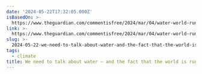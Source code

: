 ```yaml
---
date: '2024-05-22T17:32:05.000Z'
isBasedOn: >-
  https://www.theguardian.com/commentisfree/2024/mar/04/water-world-run-out-planet-hotter-looming-crisis
link: >-
  https://www.theguardian.com/commentisfree/2024/mar/04/water-world-run-out-planet-hotter-looming-crisis
slug: >-
  2024-05-22-we-need-to-talk-about-water-and-the-fact-that-the-world-is-running-out-of
tags:
  - climate
title: We need to talk about water – and the fact that the world is running out of
---
```

 
